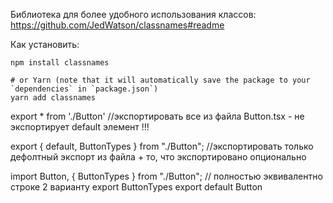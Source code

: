 Библиотека для более удобного использования классов:
https://github.com/JedWatson/classnames#readme

Как установить:
```# via npm
npm install classnames

# or Yarn (note that it will automatically save the package to your `dependencies` in `package.json`)
yarn add classnames
```

export * from './Button' //экспортировать все из файла Button.tsx - не экспортирует default элемент !!!

export { default, ButtonTypes } from "./Button"; //экспортировать только дефолтный экспорт из файла + то, что экспортировано опционально

import Button, { ButtonTypes } from "./Button"; // полностью эквивалентно строке 2 варианту
export ButtonTypes
export default Button
